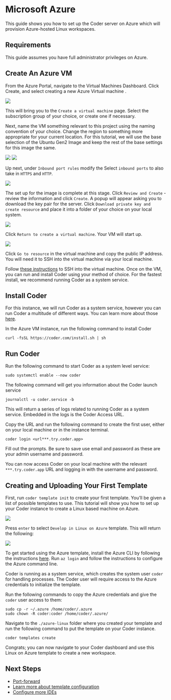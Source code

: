 # Microsoft Azure

This guide shows you how to set up the Coder server on Azure which will
provision Azure-hosted Linux workspaces.

## Requirements

This guide assumes you have full administrator privileges on Azure.

## Create An Azure VM

From the Azure Portal, navigate to the Virtual Machines Dashboard. Click Create,
and select creating a new Azure Virtual machine .

<img src="../images/platforms/azure/azure1.jpg">

This will bring you to the `Create a virtual machine` page. Select the
subscription group of your choice, or create one if necessary.

Next, name the VM something relevant to this project using the naming convention
of your choice. Change the region to something more appropriate for your current
location. For this tutorial, we will use the base selection of the Ubuntu Gen2
Image and keep the rest of the base settings for this image the same.

<img src="../images/platforms/azure/azure2.png">

<img src="../images/platforms/azure/azure3.png">

Up next, under `Inbound port rules` modify the Select `inbound ports` to also
take in `HTTPS` and `HTTP`.

<img src="../images/platforms/azure/azure4.png">

The set up for the image is complete at this stage. Click `Review and Create` -
review the information and click `Create`. A popup will appear asking you to
download the key pair for the server. Click
`Download private key and create resource` and place it into a folder of your
choice on your local system.

<img src="../images/platforms/azure/azure5.png">

Click `Return to create a virtual machine`. Your VM will start up.

<img src="../images/platforms/azure/azure6.png">

Click `Go to resource` in the virtual machine and copy the public IP address.
You will need it to SSH into the virtual machine via your local machine.

Follow
[these instructions](https://learn.microsoft.com/en-us/azure/virtual-machines/linux-vm-connect?tabs=Linux)
to SSH into the virtual machine. Once on the VM, you can run and install Coder
using your method of choice. For the fastest install, we recommend running Coder
as a system service.

## Install Coder

For this instance, we will run Coder as a system service, however you can run
Coder a multitude of different ways. You can learn more about those
[here](https://coder.com/docs/coder-oss/latest/install).

In the Azure VM instance, run the following command to install Coder

```shell
curl -fsSL https://coder.com/install.sh | sh
```

## Run Coder

Run the following command to start Coder as a system level service:

```shell
sudo systemctl enable --now coder
```

The following command will get you information about the Coder launch service

```shell
journalctl -u coder.service -b
```

This will return a series of logs related to running Coder as a system service.
Embedded in the logs is the Coder Access URL.

Copy the URL and run the following command to create the first user, either on
your local machine or in the instance terminal.

```shell
coder login <url***.try.coder.app>
```

Fill out the prompts. Be sure to save use email and password as these are your
admin username and password.

You can now access Coder on your local machine with the relevant
`***.try.coder.app` URL and logging in with the username and password.

## Creating and Uploading Your First Template

First, run `coder template init` to create your first template. You’ll be given
a list of possible templates to use. This tutorial will show you how to set up
your Coder instance to create a Linux based machine on Azure.

<img src="../images/platforms/azure/azure9.png">

Press `enter` to select `Develop in Linux on Azure` template. This will return
the following:

<img src="../images/platforms/azure/azure10.png">

To get started using the Azure template, install the Azure CLI by following the
instructions
[here](https://learn.microsoft.com/en-us/cli/azure/install-azure-cli-linux?pivots=apt).
Run `az login` and follow the instructions to configure the Azure command line.

Coder is running as a system service, which creates the system user `coder` for
handling processes. The Coder user will require access to the Azure credentials
to initialize the template.

Run the following commands to copy the Azure credentials and give the `coder`
user access to them:

```shell
sudo cp -r ~/.azure /home/coder/.azure
sudo chown -R coder:coder /home/coder/.azure/
```

Navigate to the `./azure-linux` folder where you created your template and run
the following command to put the template on your Coder instance.

```shell
coder templates create
```

Congrats; you can now navigate to your Coder dashboard and use this Linux on
Azure template to create a new workspace.

## Next Steps

- [Port-forward](../networking/port-forwarding.md)
- [Learn more about template configuration](../templates/index.md)
- [Configure more IDEs](../ides/web-ides.md)
